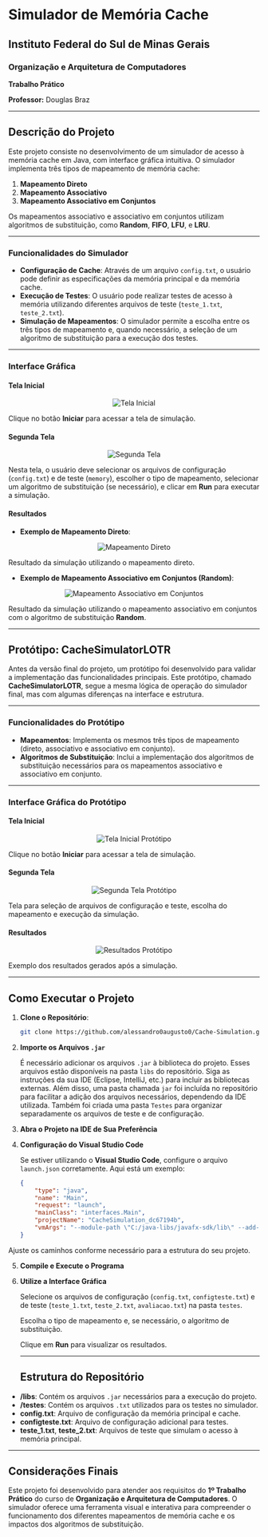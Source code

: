 # Simulador de Memória Cache

## Instituto Federal do Sul de Minas Gerais

### Organização e Arquitetura de Computadores

**Trabalho Prático**

**Professor:** Douglas Braz

---

## Descrição do Projeto

Este projeto consiste no desenvolvimento de um simulador de acesso à memória cache em Java, com interface gráfica intuitiva. O simulador implementa três tipos de mapeamento de memória cache:

1. **Mapeamento Direto**
2. **Mapeamento Associativo**
3. **Mapeamento Associativo em Conjuntos**

Os mapeamentos associativo e associativo em conjuntos utilizam algoritmos de substituição, como **Random**, **FIFO**, **LFU**, e **LRU**.

---

### Funcionalidades do Simulador

- **Configuração de Cache**: Através de um arquivo `config.txt`, o usuário pode definir as especificações da memória principal e da memória cache.
- **Execução de Testes**: O usuário pode realizar testes de acesso à memória utilizando diferentes arquivos de teste (`teste_1.txt`, `teste_2.txt`).
- **Simulação de Mapeamentos**: O simulador permite a escolha entre os três tipos de mapeamento e, quando necessário, a seleção de um algoritmo de substituição para a execução dos testes.

---

### Interface Gráfica

#### Tela Inicial

<div align="center">
    <img src="https://github.com/user-attachments/assets/5fb020ce-4d41-4d26-85ad-4b413fd2e83b" alt="Tela Inicial">
</div>

Clique no botão **Iniciar** para acessar a tela de simulação.

#### Segunda Tela

<div align="center">
    <img src="https://github.com/user-attachments/assets/98942454-2926-4030-a96a-29309823f861" alt="Segunda Tela">
</div>

Nesta tela, o usuário deve selecionar os arquivos de configuração (`config.txt`) e de teste (`memory`), escolher o tipo de mapeamento, selecionar um algoritmo de substituição (se necessário), e clicar em **Run** para executar a simulação.

#### Resultados

- **Exemplo de Mapeamento Direto**:

<div align="center">
    <img src="https://github.com/user-attachments/assets/5636cb77-48f7-4c23-9934-83397f828b0a" alt="Mapeamento Direto">
</div>

Resultado da simulação utilizando o mapeamento direto.

- **Exemplo de Mapeamento Associativo em Conjuntos (Random)**:

<div align="center">
    <img src="https://github.com/user-attachments/assets/f1dee545-60cb-4b25-880f-451b12e09241" alt="Mapeamento Associativo em Conjuntos">
</div>

Resultado da simulação utilizando o mapeamento associativo em conjuntos com o algoritmo de substituição **Random**.

---

## Protótipo: CacheSimulatorLOTR

Antes da versão final do projeto, um protótipo foi desenvolvido para validar a implementação das funcionalidades principais. Este protótipo, chamado **CacheSimulatorLOTR**, segue a mesma lógica de operação do simulador final, mas com algumas diferenças na interface e estrutura.

---

### Funcionalidades do Protótipo

- **Mapeamentos**: Implementa os mesmos três tipos de mapeamento (direto, associativo e associativo em conjunto).
- **Algoritmos de Substituição**: Inclui a implementação dos algoritmos de substituição necessários para os mapeamentos associativo e associativo em conjunto.

---

### Interface Gráfica do Protótipo

#### Tela Inicial

<div align="center">
    <img src="https://github.com/user-attachments/assets/e7b8e183-e48b-4ebb-bd39-5e884488084c" alt="Tela Inicial Protótipo">
</div>

Clique no botão **Iniciar** para acessar a tela de simulação.

#### Segunda Tela

<div align="center">
    <img src="https://github.com/user-attachments/assets/efd5a68b-49ae-4ff7-9d7f-77439f26e044" alt="Segunda Tela Protótipo">
</div>

Tela para seleção de arquivos de configuração e teste, escolha do mapeamento e execução da simulação.

#### Resultados

<div align="center">
    <img src="https://github.com/user-attachments/assets/9b4d97f4-5db7-40c8-9832-d15e561e3966" alt="Resultados Protótipo">
</div>

Exemplo dos resultados gerados após a simulação.

---

## Como Executar o Projeto

1. **Clone o Repositório**:

   ```bash
   git clone https://github.com/alessandro0augusto0/Cache-Simulation.git

   
2. **Importe os Arquivos `.jar`**

   É necessário adicionar os arquivos `.jar` à biblioteca do projeto. Esses arquivos estão disponíveis na pasta `libs` do repositório. Siga as instruções da sua IDE (Eclipse, IntelliJ, etc.) para incluir as bibliotecas externas. Além disso, uma pasta chamada `jar` foi incluída no repositório para facilitar a adição dos arquivos necessários, dependendo da IDE utilizada. Também foi criada uma pasta `Testes` para organizar separadamente os arquivos de teste e de configuração.


3. **Abra o Projeto na IDE de Sua Preferência**

4. **Configuração do Visual Studio Code**

   Se estiver utilizando o **Visual Studio Code**, configure o arquivo `launch.json` corretamente. Aqui está um exemplo:

   ```json
   {
       "type": "java",
       "name": "Main",
       "request": "launch",
       "mainClass": "interfaces.Main",
       "projectName": "CacheSimulation_dc67194b",
       "vmArgs": "--module-path \"C:/java-libs/javafx-sdk/lib\" --add-modules javafx.controls,javafx.fxml,javafx.media"
   }

Ajuste os caminhos conforme necessário para a estrutura do seu projeto.

5. **Compile e Execute o Programa**

6. **Utilize a Interface Gráfica**

   Selecione os arquivos de configuração (`config.txt`, `configteste.txt`) e de teste (`teste_1.txt`, `teste_2.txt`, `avaliacao.txt`) na pasta `testes`.

   Escolha o tipo de mapeamento e, se necessário, o algoritmo de substituição.

   Clique em **Run** para visualizar os resultados.

   ---

   ## Estrutura do Repositório

- **/libs**: Contém os arquivos `.jar` necessários para a execução do projeto.
- **/testes**: Contém os arquivos `.txt` utilizados para os testes no simulador.
- **config.txt**: Arquivo de configuração da memória principal e cache.
- **configteste.txt**: Arquivo de configuração adicional para testes.
- **teste_1.txt**, **teste_2.txt**: Arquivos de teste que simulam o acesso à memória principal.

---

## Considerações Finais

Este projeto foi desenvolvido para atender aos requisitos do **1º Trabalho Prático** do curso de **Organização e Arquitetura de Computadores**. O simulador oferece uma ferramenta visual e interativa para compreender o funcionamento dos diferentes mapeamentos de memória cache e os impactos dos algoritmos de substituição.
